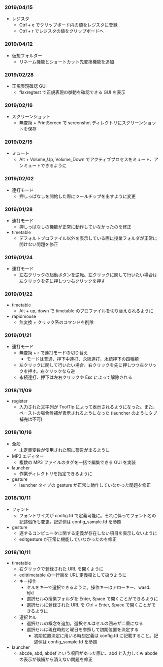 ### 2019/04/15
- レジスタ
    - Ctrl + e でクリップボード内の値をレジスタに登録
    - Ctrl + r でレジスタの値をクリップボードへ
### 2019/04/12
- 仮想フォルダー
    - リネーム機能とショートカット先変換機能を追加
### 2019/02/28
- 正規表現確認 GUI
    - flaxregtest で正規表現の挙動を確認できる GUI を表示
### 2019/02/16
- スクリーンショット
    - 無変換 + PrintScreen で screenshot ディレクトリにスクリーンショットを保存
### 2019/02/15
- ミュート
    - Alt + Volume_Up, Volume_Down でアクティブプロセスをミュート、アンミュートできるように
### 2019/02/02
- 連打モード
    - 押しっぱなしを開始した際にツールチップを出すように変更
### 2019/01/28
- 連打モード
    - 押しっぱなしの機能が正常に動作していなかったのを修正
- timetable
    - デフォルトプロファイル以外を表示している際に授業フォルダが正常に開けない問題を修正
### 2019/01/24
- 連打モード
    - 左右クリックの起動ボタンを逆転。左クリックに関して行いたい場合は左クリックを先に押しつつ右クリックを押す
### 2019/01/22
- timetable
    - Alt + up, down で timetable のプロファイルを切り替えられるように
- rapidmouse
    - 無変換 + クリック系のコマンドを削除
### 2019/01/21
- 連打モード
    - 無変換 + r で連打モードの切り替え
        - モードは普通、押下中連打、永続連打、永続押下の四種類
    - 左クリックに関して行いたい場合、右クリックを先に押しつつ左クリックを押す。右クリックなら逆
    - 永続連打、押下は左右クリックや Esc によって解除される
### 2018/11/09
- register
    - 入力された文字列が ToolTip によって表示されるようになった。また、ペーストの場合候補が表示されるようになった (launcher のようにタブ補完は不可)
### 2018/10/16
- 全般
    - 未定義変数が使用された際に警告が出るように
- MP3 エディター
    - 複数の MP3 ファイルのタグを一括で編集できる GUI を実装
- launcher 
    - 作業ディレクトリを指定できるように
- gesture
    - launcher タイプの gesture が正常に動作していなかった問題を修正
### 2018/10/11
- フォント
    - フォントサイズが config.fd で定義可能に。それに伴ってフォント名の記述個所も変更。記述例は config_sample.fd を参照
- gesture
    - 適するコンピュータに関する定義が存在しない項目を表示しないように
    - editgesture が正常に機能していなかったのを修正
### 2018/10/11
- timetable
    - 右クリックで登録された URL を開くように
    - edittimetable の一行目を URL 定義欄として扱うように
    - キー操作
        - セルをキーで選択できるように。操作キーはアローキー、wasd、hjkl
        - 選択セルの授業フォルダを Enter, Space で開くことができるように
        - 選択セルに登録された URL を Ctrl + Enter, Space で開くことができるように
    - 選択セル
        - 選択セルの概念を追加。選択セルはセルの囲みが二重になる
        - 選択セルは現在時刻と曜日を参照して初期位置を決定する
            - 初期位置決定に用いる時刻定義は config.fd に記載すること。記述例は config_sample.fd を参照
- launcher
    - abcde, abd, abdef という項目があった際に、abd と入力しても abcde の表示が候補から消えない問題を修正

